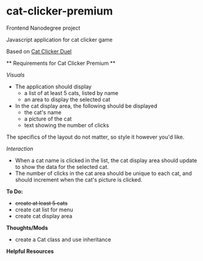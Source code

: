 # cat-clicker-premium

Frontend Nanodegree project

Javascript application for cat clicker game

Based on [Cat Clicker Duel](https://github.com/cajoue/cat-clicker-duel) 

** Requirements for Cat Clicker Premium **

_Visuals_

* The application should display
    - a list of at least 5 cats, listed by name
    - an area to display the selected cat
* In the cat display area, the following should be displayed
    - the cat's name
    - a picture of the cat
    - text showing the number of clicks

The specifics of the layout do not matter, so style it however you'd like.

_Interaction_

* When a cat name is clicked in the list, the cat display area should update to show the data for the selected cat.
* The number of clicks in the cat area should be unique to each cat, and should increment when the cat's picture is clicked.

**To Do:**
* <del>create at least 5 cats</del>
* create cat list for menu
* create cat display area

**Thoughts/Mods**
* create a Cat class and use inheritance

**Helpful Resources**

